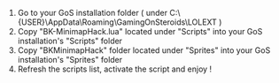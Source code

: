 1. Go to your GoS installation folder ( under C:\\{USER}\AppData\Roaming\GamingOnSteroids\LOLEXT )
2. Copy "BK-MinimapHack.lua" located under "Scripts" into your GoS installation's "Scripts" folder
3. Copy "BKMinimapHack" folder located under "Sprites" into your GoS installation's "Sprites" folder
4. Refresh the scripts list, activate the script and enjoy !